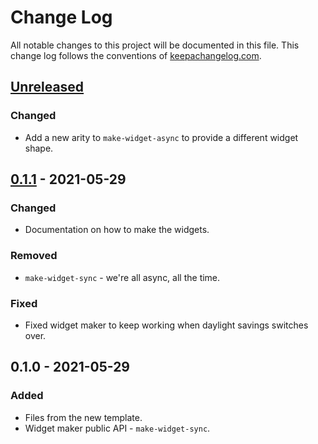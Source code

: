# Change Log
All notable changes to this project will be documented in this file. This change log follows the conventions of [keepachangelog.com](http://keepachangelog.com/).

## [Unreleased]
### Changed
- Add a new arity to `make-widget-async` to provide a different widget shape.

## [0.1.1] - 2021-05-29
### Changed
- Documentation on how to make the widgets.

### Removed
- `make-widget-sync` - we're all async, all the time.

### Fixed
- Fixed widget maker to keep working when daylight savings switches over.

## 0.1.0 - 2021-05-29
### Added
- Files from the new template.
- Widget maker public API - `make-widget-sync`.

[Unreleased]: https://github.com/your-name/sm-async-api/compare/0.1.1...HEAD
[0.1.1]: https://github.com/your-name/sm-async-api/compare/0.1.0...0.1.1
